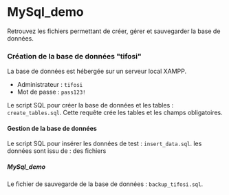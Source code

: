 # MySql_demo

Retrouvez les fichiers permettant de créer, gérer et sauvegarder la base de données.

### Création de la base de données "tifosi"

La base de données est hébergée sur un serveur local XAMPP.

- Administrateur : `tifosi`
- Mot de passe : `pass123!`

Le script SQL pour créer la base de données et les tables : `create_tables.sql`. Cette requête crée les tables et les champs obligatoires.

#### Gestion de la base de données

Le script SQL pour insérer les données de test : `insert_data.sql`.
les données sont issu de  :
des fichiers 

##### MySql_demo

Le fichier de sauvegarde de la base de données : `backup_tifosi.sql`.